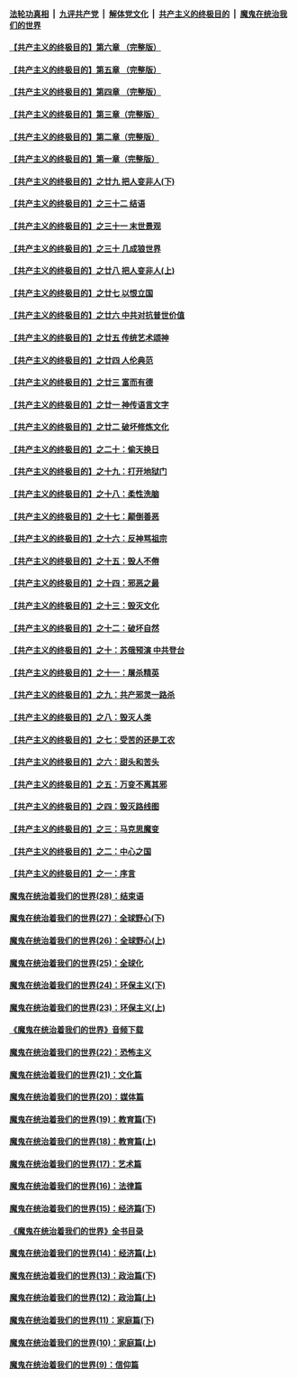 ####  [法轮功真相](../../../../basic/blob/master/README.md?t=04140801) &nbsp;|&nbsp; [九评共产党](../../../../9ping.md/blob/master/README.md?t=04140801) &nbsp;|&nbsp; [解体党文化](../../../../jtdwh.md/blob/master/README.md?t=04140801)  &nbsp;|&nbsp; [共产主义的终极目的](../../../../gczydzjmd.md/blob/master/README.md?t=04140801) &nbsp;|&nbsp; [魔鬼在统治我们的世界](../../../../mgztzwmdsj.md/blob/master/README.md?t=04140801) 

#### [【共产主义的终极目的】第六章 （完整版）](../pages/nsc422/n11428913.md?t=04140801) 

#### [【共产主义的终极目的】第五章 （完整版）](../pages/nsc422/n11428912.md?t=04140801) 

#### [【共产主义的终极目的】第四章 （完整版）](../pages/nsc422/n11428907.md?t=04140801) 

#### [【共产主义的终极目的】第三章（完整版）](../pages/nsc422/n11428848.md?t=04140801) 

#### [【共产主义的终极目的】第二章（完整版）](../pages/nsc422/n11428831.md?t=04140801) 

#### [【共产主义的终极目的】第一章（完整版）](../pages/nsc422/n11417651.md?t=04140801) 

#### [【共产主义的终极目的】之廿九 把人变非人(下)](../pages/nsc422/n11344140.md?t=04140801) 

#### [【共产主义的终极目的】之三十二 结语](../pages/nsc422/n11360535.md?t=04140801) 

#### [【共产主义的终极目的】之三十一 末世景观](../pages/nsc422/n11351129.md?t=04140801) 

#### [【共产主义的终极目的】之三十 几成狼世界](../pages/nsc422/n11348280.md?t=04140801) 

#### [【共产主义的终极目的】之廿八 把人变非人(上)](../pages/nsc422/n11340492.md?t=04140801) 

#### [【共产主义的终极目的】之廿七 以恨立国](../pages/nsc422/n11336944.md?t=04140801) 

#### [【共产主义的终极目的】之廿六 中共对抗普世价值](../pages/nsc422/n11324785.md?t=04140801) 

#### [【共产主义的终极目的】之廿五 传统艺术颂神](../pages/nsc422/n11296396.md?t=04140801) 

#### [【共产主义的终极目的】之廿四 人伦典范](../pages/nsc422/n11296397.md?t=04140801) 

#### [【共产主义的终极目的】之廿三 富而有德](../pages/nsc422/n11283598.md?t=04140801) 

#### [【共产主义的终极目的】之廿一 神传语言文字](../pages/nsc422/n11263265.md?t=04140801) 

#### [【共产主义的终极目的】之廿二 破坏修炼文化](../pages/nsc422/n11245728.md?t=04140801) 

#### [【共产主义的终极目的】之二十：偷天换日](../pages/nsc422/n11238846.md?t=04140801) 

#### [【共产主义的终极目的】之十九：打开地狱门](../pages/nsc422/n11206376.md?t=04140801) 

#### [【共产主义的终极目的】之十八：柔性洗脑](../pages/nsc422/n11199994.md?t=04140801) 

#### [【共产主义的终极目的】之十七：颠倒善恶](../pages/nsc422/n11179782.md?t=04140801) 

#### [【共产主义的终极目的】之十六：反神骂祖宗](../pages/nsc422/n11166798.md?t=04140801) 

#### [【共产主义的终极目的】之十五：毁人不倦](../pages/nsc422/n11166792.md?t=04140801) 

#### [【共产主义的终极目的】之十四：邪恶之最](../pages/nsc422/n11150249.md?t=04140801) 

#### [【共产主义的终极目的】之十三：毁灭文化](../pages/nsc422/n11135227.md?t=04140801) 

#### [【共产主义的终极目的】之十二：破坏自然](../pages/nsc422/n11135214.md?t=04140801) 

#### [【共产主义的终极目的】之十：苏俄预演 中共登台](../pages/nsc422/n11118424.md?t=04140801) 

#### [【共产主义的终极目的】之十一：屠杀精英](../pages/nsc422/n11118442.md?t=04140801) 

#### [【共产主义的终极目的】之九：共产邪灵一路杀](../pages/nsc422/n11114139.md?t=04140801) 

#### [【共产主义的终极目的】之八：毁灭人类](../pages/nsc422/n11108503.md?t=04140801) 

#### [【共产主义的终极目的】之七：受苦的还是工农](../pages/nsc422/n11101809.md?t=04140801) 

#### [【共产主义的终极目的】之六：甜头和苦头](../pages/nsc422/n11096971.md?t=04140801) 

#### [【共产主义的终极目的】之五：万变不离其邪](../pages/nsc422/n11091285.md?t=04140801) 

#### [【共产主义的终极目的】之四：毁灭路线图](../pages/nsc422/n11086284.md?t=04140801) 

#### [【共产主义的终极目的】之三：马克思魔变](../pages/nsc422/n11061941.md?t=04140801) 

#### [【共产主义的终极目的】之二：中心之国](../pages/nsc422/n11047728.md?t=04140801) 

#### [【共产主义的终极目的】之一：序言](../pages/nsc422/n11086077.md?t=04140801) 

#### [魔鬼在统治着我们的世界(28)：结束语](../pages/nsc422/n10936246.md?t=04140801) 

#### [魔鬼在统治着我们的世界(27)：全球野心(下)](../pages/nsc422/n10928319.md?t=04140801) 

#### [魔鬼在统治着我们的世界(26)：全球野心(上)](../pages/nsc422/n10900318.md?t=04140801) 

#### [魔鬼在统治着我们的世界(25)：全球化](../pages/nsc422/n10788205.md?t=04140801) 

#### [魔鬼在统治着我们的世界(24)：环保主义(下)](../pages/nsc422/n10695307.md?t=04140801) 

#### [魔鬼在统治着我们的世界(23)：环保主义(上)](../pages/nsc422/n10688613.md?t=04140801) 

#### [《魔鬼在统治着我们的世界》音频下载](../pages/nsc422/n10635553.md?t=04140801) 

#### [魔鬼在统治着我们的世界(22)：恐怖主义](../pages/nsc422/n10614727.md?t=04140801) 

#### [魔鬼在统治着我们的世界(21)：文化篇](../pages/nsc422/n10597706.md?t=04140801) 

#### [魔鬼在统治着我们的世界(20)：媒体篇](../pages/nsc422/n10586579.md?t=04140801) 

#### [魔鬼在统治着我们的世界(19)：教育篇(下)](../pages/nsc422/n10564808.md?t=04140801) 

#### [魔鬼在统治着我们的世界(18)：教育篇(上)](../pages/nsc422/n10526970.md?t=04140801) 

#### [魔鬼在统治着我们的世界(17)：艺术篇](../pages/nsc422/n10499093.md?t=04140801) 

#### [魔鬼在统治着我们的世界(16)：法律篇](../pages/nsc422/n10485969.md?t=04140801) 

#### [魔鬼在统治着我们的世界(15)：经济篇(下)](../pages/nsc422/n10469975.md?t=04140801) 

#### [《魔鬼在统治着我们的世界》全书目录](../pages/nsc422/n10464261.md?t=04140801) 

#### [魔鬼在统治着我们的世界(14)：经济篇(上)](../pages/nsc422/n10457370.md?t=04140801) 

#### [魔鬼在统治着我们的世界(13)：政治篇(下)](../pages/nsc422/n10448270.md?t=04140801) 

#### [魔鬼在统治着我们的世界(12)：政治篇(上)](../pages/nsc422/n10444576.md?t=04140801) 

#### [魔鬼在统治着我们的世界(11)：家庭篇(下)](../pages/nsc422/n10440961.md?t=04140801) 

#### [魔鬼在统治着我们的世界(10)：家庭篇(上)](../pages/nsc422/n10435448.md?t=04140801) 

#### [魔鬼在统治着我们的世界(9)：信仰篇](../pages/nsc422/n10432159.md?t=04140801) 

